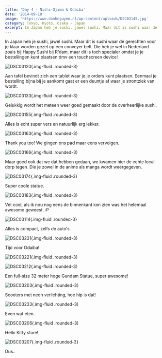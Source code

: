 ```yaml
---
title: 'Day 4 - Nishi-Ojima & Odaiba'
date: '2014-09-18'
image: 'https://www.danhnguyen.nl/wp-content/uploads/DSC03145.jpg'
category: Tokyo, Kyoto, Osaka - Japan
excerpt: In Japan heb je sushi, jawel sushi. Maar dit is sushi waar de gerechten voor je klaar worden gezet op een conveyer...
---
```


In Japan heb je sushi, jawel sushi. Maar dit is sushi waar de gerechten voor je klaar worden gezet op een conveyer belt. Die heb je wel in Nederland zoals bij Happy Sushi bij R'dam, maar dit is toch specialer omdat je je bestellingen kunt plaatsen dmv een touchscreen device!

![DSC03120](https://www.danhnguyen.nl/wp-content/uploads/DSC03120-1024x575.jpg){.img-fluid .rounded-3}

Aan tafel bevindt zich een tablet waar je je orders kunt plaatsen. Eenmaal je bestelling bijna bij je aankomt gaat er een deuntje af waar je strontziek van wordt.

![DSC03133](https://www.danhnguyen.nl/wp-content/uploads/DSC03133-1024x575.jpg){.img-fluid .rounded-3}

Gelukkig wordt het meteen weer goed gemaakt door de overheerlijke sushi.

![DSC03155](https://www.danhnguyen.nl/wp-content/uploads/DSC03155-1024x575.jpg){.img-fluid .rounded-3}

Alles is echt super vers en natuurlijk erg lekker.

![DSC03163](https://www.danhnguyen.nl/wp-content/uploads/DSC03163-1024x575.jpg){.img-fluid .rounded-3}

Thank you too! We gingen ons pad maar eens vervolgen.

![DSC03166](https://www.danhnguyen.nl/wp-content/uploads/DSC03166-1024x575.jpg){.img-fluid .rounded-3}

Maar goed ook dat we dat hebben gedaan, we kwamen hier de echte local dorp tegen. Die je zowel in de anime als manga wordt weergegeven.

![DSC03174](https://www.danhnguyen.nl/wp-content/uploads/DSC03174-1024x575.jpg){.img-fluid .rounded-3}

Super coole statue.

![DSC03183](https://www.danhnguyen.nl/wp-content/uploads/DSC03183-1024x575.jpg){.img-fluid .rounded-3}

Vet cool, als ik nou nog eens de binnenkant kon zien was het helemaal awesome geweest. :P

![DSC03114](https://www.danhnguyen.nl/wp-content/uploads/DSC03114-1024x575.jpg){.img-fluid .rounded-3}

Alles is compact, zelfs de auto's.

![DSC03231](https://www.danhnguyen.nl/wp-content/uploads/DSC03231-1024x575.jpg){.img-fluid .rounded-3}

Tijd voor Odaiba!

![DSC03221](https://www.danhnguyen.nl/wp-content/uploads/DSC03221-575x1024.jpg){.img-fluid .rounded-3}

![DSC03212](https://www.danhnguyen.nl/wp-content/uploads/DSC03212-575x1024.jpg){.img-fluid .rounded-3}

Een full-size 32 meter hoge Gundam Statue, super awesome!

![DSC03203](https://www.danhnguyen.nl/wp-content/uploads/DSC03203-1024x575.jpg){.img-fluid .rounded-3}

Scooters met neon verlichting, hoe hip is dat!

![DSC03233](https://www.danhnguyen.nl/wp-content/uploads/DSC03233-1024x575.jpg){.img-fluid .rounded-3}

Even wat eten.

![DSC03206](https://www.danhnguyen.nl/wp-content/uploads/DSC03206-1024x575.jpg){.img-fluid .rounded-3}

Hello Kitty store!

![DSC03207](https://www.danhnguyen.nl/wp-content/uploads/DSC03207-1024x575.jpg){.img-fluid .rounded-3}

Dus..
